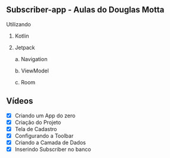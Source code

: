 ## Subscriber-app - Aulas do Douglas Motta
Utilizando
  1. Kotlin
  2. Jetpack
  
      a. Navigation

      b. ViewModel

      c. Room
      
## Vídeos
- [X] Criando um App do zero
- [X] Criação do Projeto
- [X] Tela de Cadastro
- [X] Configurando a Toolbar
- [X] Criando a Camada de Dados
- [X] Inserindo Subscriber no banco
